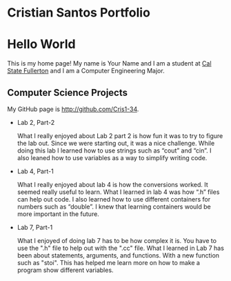 
# Cristian Santos Portfolio

# Hello World

This is my home page! My name is Your Name and I am a student at [Cal State Fullerton](http://www.fullerton.edu/) and I am a Computer Engineering Major.

## Computer Science Projects

My GitHub page is http://github.com/Cris1-34.


* Lab 2, Part-2

    What I really enjoyed about Lab 2 part 2 is how fun it was to try to figure the lab out. Since we were starting out, it was a nice challenge. While doing this lab I learned how to use strings such as “cout” and “cin”. I also leaned how to use variables as a way to simplify writing code.


* Lab 4, Part-1

    What I really enjoyed about lab 4 is how the conversions worked. It seemed really useful to learn. What I learned in lab 4 was how  “.h” files can help out code. I also learned how to use different containers for numbers such as “double”. I knew that learning containers would be more important in the future.


* Lab 7, Part-1

    What I enjoyed of doing lab 7 has to be how complex it is. You have to use the ".h" file to help out with the ".cc" file. What I learned in Lab 7 has been about statements, arguments, and functions. With a new function such as "stoi". This has helped me learn more on how to make a program show different variables.
